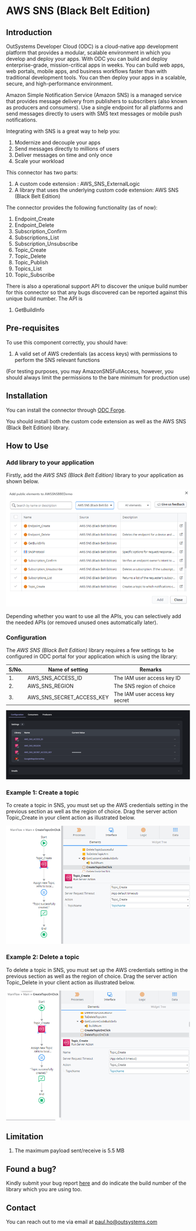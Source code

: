 # AWS SNS (Black Belt Edition)

## Introduction

OutSystems Developer Cloud (ODC) is a cloud-native app development platform that provides a modular, scalable environment in which you develop and deploy your apps. With ODC you can build and deploy enterprise-grade, mission-critical apps in weeks. You can build web apps, web portals, mobile apps, and business workflows faster than with traditional development tools. You can then deploy your apps in a scalable, secure, and high-performance environment.

Amazon Simple Notification Service (Amazon SNS) is a managed service that provides message delivery from publishers to subscribers (also known as producers and consumers).  Use a single endpoint for all platforms and send messages directly to users with SMS text messages or mobile push notifications. 

Integrating with SNS is a great way to help you:

1. Modernize and decouple your apps
2. Send messages directly to millions of users
3. Deliver messages on time and only once
4. Scale your workload

This connector has two parts:

1. A custom code extension : AWS_SNS_ExternalLogic
2. A library that uses the underlying custom code extension: AWS SNS (Black Belt Edition)

The connector provides the following functionality (as of now):

1. Endpoint_Create
2. Endpoint_Delete
3. Subscription_Confirm
4. Subscriptions_List
5. Subscription_Unsubscribe
6. Topic_Create
7. Topic_Delete
8. Topic_Publish
9. Topics_List
10. Topic_Subscribe

There is also a operational support API to discover the unique build number for this connector so that any bugs discovered can be reported against this unique build number. The API is

1. GetBuildInfo

## Pre-requisites

To use this component correctly, you should have:

1. A valid set of AWS credentials (as access keys) with permissions to perform the SNS relevant functions 

(For testing purposes, you may AmazonSNSFullAccess, however, you should always limit the permissions to the bare minimum for production use)

## Installation

You can install the connector through [ODC Forge](https://success.outsystems.com/documentation/outsystems_developer_cloud/forge/install_or_update_a_forge_asset/#install-a-forge-asset).

You should install both the custom code extension as well as the AWS SNS (Black Belt Edition) library.

## How to Use

### Add library to your application

Firstly, add the _AWS SNS (Black Belt Edition)_ library to your application as shown below.

![add library depedency](doc/images/add_library.png)

Depending whether you want to use all the APIs, you can selectively add the needed APIs (or removed unused ones automatically later).

### Configuration

The _AWS SNS (Black Belt Edition)_ library requires a few settings to be configured in ODC portal for your application which is using the library:

| S/No. | Name of setting | Remarks                                                                  |
| ----- | --------------- | ------------------------------------------------------------------------ |
| 1.    | AWS_SNS_ACCESS_ID   | The IAM user access key ID                        |
| 2.    | AWS_SNS_REGION   | The SNS region of choice                          |
| 3.    | AWS_SNS_SECRET_ACCESS_KEY   | The IAM user access key secret  |

![Change settings](doc/images/settings.png)

### Example 1: Create a topic

To create a topic in SNS, you must set up the AWS credentials setting in the previous section as well as the region of choice. Drag the server action Topic_Create in your client action as illustrated below.

![send message example](doc/images/create_topic.png)

### Example 2: Delete a topic

To delete a topic in SNS, you must set up the AWS credentials setting in the previous section as well as the region of choice. Drag the server action Topic_Delete in your client action as illustrated below.

![send message example](doc/images/delete_topic.png)

## Limitation

1. The maximum payload sent/receive is 5.5 MB

## Found a bug?

Kindly submit your bug report [here](https://github.com/PaulHoOutsystems/amazon-sns/issues) and do indicate the build number of the library which you are using too.

## Contact

You can reach out to me via email at paul.ho@outsystems.com
